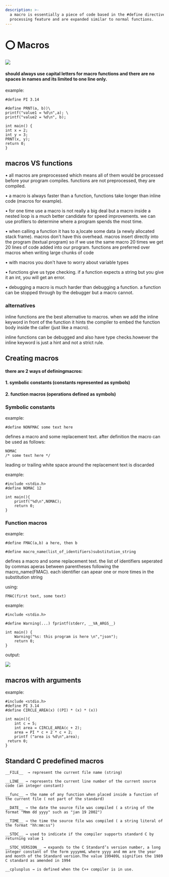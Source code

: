 ```yaml
---
description: >-
  a macro is essentially a piece of code based in the #define directive. a text
  processing feature and are expanded similar to normal functions.
---
```


# ⭕ Macros

![](../../.gitbook/assets/77777.png)

#### should always use capital letters for macro functions and there are no spaces in names and its limited to one line only.

example:

```
#define PI 3.14

#define PRNT(a, b))\
printf("value1 = %d\n",a); \
printf("value2 = %d\n", b);

int main() {
int x = 2;
int y = 3;
PRNT(x, y);
return 0;
}
```

## macros VS functions

• all macros are preprocessed which means all of them would be processed before your program compiles. functions are not preprocessed, they are compiled.

• a macro is always faster than a function, functions take longer than inline code (macros for example).

• for one time use a macro is not really a big deal but a macro inside a nested loop is a much better candidate for speed improvements. we can use profilers to determine where a program spends the most time.

• when calling a function it has to a,locate some data (a newly allocated stack frame). macros don't have this overhead. macros insert directly into the program (textual program) so if we use the same macro 20 times we get 20 lines of code added into our program. functions are preferred over macros when writing large chunks of code

• with macros you don't have to worry about variable types

• functions give us type checking. if a function expects a string but you give it an int, you will get an error.

• debugging a macro is much harder than debugging a function. a function can be stopped through by the debugger but a macro cannot.

### alternatives

inline functions are the best alternative to macros. when we add the inline keyword in front of the function it hints the compiler to embed the function body inside the caller (just like a macro).

inline functions can be debugged and also have type checks.however the inline keyword is just a hint and not a strict rule.

## Creating macros

#### there are 2 ways of definingmacros:

#### 1. symbolic constants (constants represented as symbols)

#### 2. function macros (operations defined as symbols)

### Symbolic constants

example:

```
#define NONFMAC some text here
```

defines a macro and some replacement text. after definition the macro can be used as follows:

```
NOMAC
/* some text here */
```

leading or trailing white space around the replacement text is discarded

example:

```
#include <stdio.h>
#define NOMAC 12

int main(){
    printf("%d\n",NOMAC);
    return 0;
}
```

### Function macros

example:

```
#define FMAC(a,b) a here, then b

#define macro_name(list_of_identifiers)substitution_string
```

defines a macro and some replacement text. the list of identifiers seperated by commas aperas between parentheses following the macro\_name(FMAC). each identifier can apear one or more times in the substitution string

using:

```
FMAC(first text, some text)
```

example:

```
#include <stdio.h>

#define Warning(...) fprintf(stderr, __VA_ARGS__)

int main() {
    Warning("%s: this program is here \n","json");
    return 0;
}
```

output:

![](../../.gitbook/assets/6565.png)

## macros with arguments

example:

```
#include <stdio.h>
#define PI 3.14
#define CIRCLE_AREA(x) ((PI) * (x) * (x))

int main(){
    int c = 5;
    int area = CIRCLE_AREA(c + 2);
    area = PI * c + 2 * c + 2;
    printf ("area is %d\n",area);
 return 0;
}
```

## Standard C predefined macros

```
__FILE__  → represent the current file name (string)

__LINE__ → represents the current line number of the current source code (an integer constant)

__func__ → the name of any function when placed inside a function of the current file ( not part of the standard) 

__DATE__ → the date the source file was compiled ( a string of the format "Mmm dd yyyy" such as "jan 19 2002")

__TIME__ → the time the source file was compiled ( a string literal of the format "hh:mm:ss")

__STDC__ → used to indicate if the compiler supports standard C by returning value 1

__STDC_VERSION__ → expands to the C Standard’s version number, a long integer constant of the form yyyymmL where yyyy and mm are the year and month of the Standard version.The value 199409L signifies the 1989 C standard as amended in 1994

__cplusplus → is defined when the C++ compiler is in use.
```
